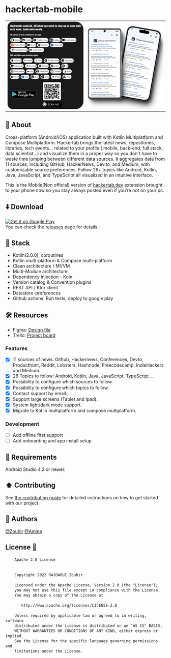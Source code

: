 # hackertab-mobile

<table align="center">
<tr>
<td>
<img src="imgs/preview.png" alt="Preview image" /> 
</td>
</tr>
</table>

## 📝 About

Cross-platform (Android/iOS) application built with Kotlin Multiplatform and Compose Multiplatform.
Hackertab brings the latest news, repositories, libraries, tech events... related to your profile (
mobile, back-end, full stack, data scientist...) and visualize them in a proper way so you don't
have to waste time jumping between different data sources.
It aggregates data from 11 sources, including GitHub, HackerNews, Dev.to, and Medium, with
customizable source preferences. Follow 26+ topics like Android, Kotlin, Java, JavaScript, and
TypeScript all visualized in an intuitive interface.

This is the Mobile(Non official) version of [hackertab.dev](https://hackertab.dev) extension brought to your
phone now so you stay always posted even if you’re not on your pc.

## ⬇️ Download

[<img src="https://play.google.com/intl/en_us/badges/images/generic/en-play-badge.png" alt="Get it on Google Play" height="90"/>](https://play.google.com/store/apps/details?id=com.zrcoding.hackertab)<br>
You can check the [releases](https://github.com/zouhir96/hackertab-android/releases/latest) page for
details.

## 🔨 Stack

- Kotlin(2.0.0), coroutines
- Kotlin multi-platform & Compose multi-platform
- Clean architecture / MVVM
- Multi-Module architecture
- Dependency injection - Koin
- Version catalog & Convention plugins
- REST API / Ktor client
- Datastore-preferences
- Github actions: Run tests, deploy to google play

## 🛠️ Resources
- Figma: [Design file](https://www.figma.com/file/IMFz1yU7jLCIQL1ZM0X8t7/Hackertab?type=design&node-id=0-1&mode=design&t=7yYklSUnlheLkOaN-0)
- Trello: [Project board](https://trello.com/b/OaxWzI96/hackertab)

### Features

- [x] 11 sources of news: Github, Hackernews, Conferences, Devto, Producthunt, Reddit, Lobsters,
  Hashnode, Freecodecamp, IndieHackers and Medium.
- [x] 26 Topics to follow: Android, Kotlin, Java, JavaScript, TypeScript ...
- [x] Possibility to configure which sources to follow.
- [x] Possibility to configure which topics to follow.
- [x] Contact support by email.
- [x] Support large screens (Tablet and Ipad).
- [x] System light/dark mode support.
- [x] Migrate to Kotlin multiplatform and compose multiplatform.

### Development

- [ ] Add offline first support
- [ ] Add onboarding and app install setup

## 🧩 Requirements

Android Studio 4.2 or newer.

## ⬆️ Contributing

See [the contributing guide](CONTRIBUTING.md) for detailed instructions on how to get started with
our project.

## 🔗 Authors

[@Zouhir](https://rajdaoui-zouhir.vercel.app)
[@Amine](https://twitter.com/aminekarimii)

## License 🔖

```
    Apache 2.0 License


    Copyright 2022 RAJDAOUI Zouhir

    Licensed under the Apache License, Version 2.0 (the "License");
    you may not use this file except in compliance with the License.
    You may obtain a copy of the License at

       http://www.apache.org/licenses/LICENSE-2.0

    Unless required by applicable law or agreed to in writing, software
    distributed under the License is distributed on an "AS IS" BASIS,
    WITHOUT WARRANTIES OR CONDITIONS OF ANY KIND, either express or implied.
    See the License for the specific language governing permissions and
    limitations under the License.

```
